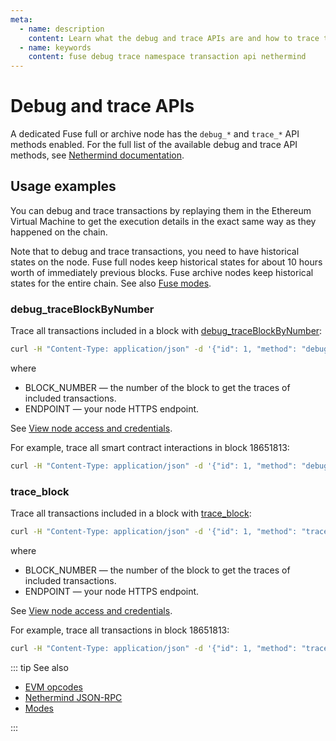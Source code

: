 ```yaml
---
meta:
  - name: description
    content: Learn what the debug and trace APIs are and how to trace transactions on Fuse.
  - name: keywords
    content: fuse debug trace namespace transaction api nethermind
---
```


# Debug and trace APIs

A dedicated Fuse full or archive node has the `debug_*` and `trace_*` API methods enabled. For the full list of the available debug and trace API methods, see [Nethermind documentation](https://docs.nethermind.io/nethermind/ethereum-client/json-rpc).

## Usage examples

You can debug and trace transactions by replaying them in the Ethereum Virtual Machine to get the execution details in the exact same way as they happened on the chain.

Note that to debug and trace transactions, you need to have historical states on the node. Fuse full nodes keep historical states for about 10 hours worth of immediately previous blocks. Fuse archive nodes keep historical states for the entire chain. See also [Fuse modes](/operations/fuse/modes).

### debug_traceBlockByNumber

Trace all transactions included in a block with [debug_traceBlockByNumber](https://docs.nethermind.io/nethermind/ethereum-client/json-rpc/debug#debug_traceblockbynumber):

``` sh
curl -H "Content-Type: application/json" -d '{"id": 1, "method": "debug_traceBlockByNumber", "params": ["BLOCK_NUMBER"]}' ENDPOINT
```

where

* BLOCK_NUMBER — the number of the block to get the traces of included transactions.
* ENDPOINT — your node HTTPS endpoint.

See [View node access and credentials](/platform/view-node-access-and-credentials).

For example, trace all smart contract interactions in block 18651813:

``` sh
curl -H "Content-Type: application/json" -d '{"id": 1, "method": "debug_traceBlockByNumber", "params": ["18651813", {"tracer": "callTracer"}]}' https://nd-123-456-789.p2pify.com/3c6e0b8a9c15224a8228b9a98ca1531d
```

### trace_block

Trace all transactions included in a block with [trace_block](https://docs.nethermind.io/nethermind/ethereum-client/json-rpc/trace#trace_block):

``` sh
curl -H "Content-Type: application/json" -d '{"id": 1, "method": "trace_block", "params": ["BLOCK_NUMBER"]}' ENDPOINT
```

where

* BLOCK_NUMBER — the number of the block to get the traces of included transactions.
* ENDPOINT — your node HTTPS endpoint.

See [View node access and credentials](/platform/view-node-access-and-credentials).

For example, trace all transactions in block 18651813:

``` sh
curl -H "Content-Type: application/json" -d '{"id": 1, "method": "trace_block", "params": ["18651813"]}' https://nd-123-456-789.p2pify.com/3c6e0b8a9c15224a8228b9a98ca1531d
```

::: tip See also

* [EVM opcodes](https://ethereum.org/en/developers/docs/evm/opcodes)
* [Nethermind JSON-RPC](https://docs.nethermind.io/nethermind/ethereum-client/json-rpc)
* [Modes](/operations/fuse/modes)

:::
